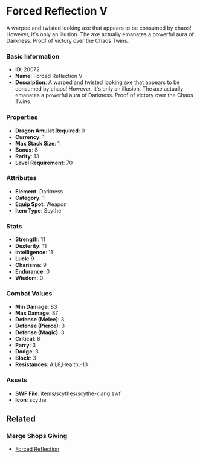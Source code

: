 # Forced Reflection V

A warped and twisted looking axe that appears to be consumed by chaos! However, it's only an illusion. The axe actually emanates a powerful aura of Darkness. Proof of victory over the Chaos Twins.

### Basic Information

- **ID**: 20072
- **Name**: Forced Reflection V
- **Description**: A warped and twisted looking axe that appears to be consumed by chaos! However, it&#039;s only an illusion. The axe actually emanates a powerful aura of Darkness. Proof of victory over the Chaos Twins.

### Properties

- **Dragon Amulet Required**: 0
- **Currency**: 1
- **Max Stack Size**: 1
- **Bonus**: 8
- **Rarity**: 13
- **Level Requirement**: 70

### Attributes

- **Element**: Darkness
- **Category**: 1
- **Equip Spot**: Weapon
- **Item Type**: Scythe

### Stats

- **Strength**: 11
- **Dexterity**: 11
- **Intelligence**: 11
- **Luck**: 9
- **Charisma**: 9
- **Endurance**: 0
- **Wisdom**: 0

### Combat Values

- **Min Damage**: 83
- **Max Damage**: 87
- **Defense (Melee)**: 3
- **Defense (Pierce)**: 3
- **Defense (Magic)**: 3
- **Critical**: 8
- **Parry**: 3
- **Dodge**: 3
- **Block**: 3
- **Resistances**: All,8,Health,-13

### Assets

- **SWF File**: items/scythes/scythe-xiang.swf
- **Icon**: scythe

## Related

### Merge Shops Giving

- [Forced Reflection](../merge-shops/338-forced-reflection.md)

